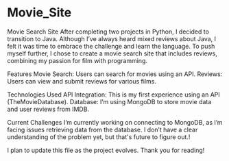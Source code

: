 # Movie_Site
Movie Search Site
After completing two projects in Python, I decided to transition to Java. Although I’ve always heard mixed reviews about Java, I felt it was time to embrace the challenge and learn the language. To push myself further, I chose to create a movie search site that includes reviews, combining my passion for film with programming.

Features
	Movie Search: Users can search for movies using an API.
	Reviews: Users can view and submit reviews for various films.

Technologies Used
	API Integration: This is my first experience using an API (TheMovieDatabase).
	Database: I’m using MongoDB to store movie data and user reviews from IMDB.
	
Current Challenges
	I’m currently working on connecting to MongoDB, as I’m facing issues retrieving data from the database. I don’t have a clear understanding of the 	problem yet, but that's future to figure out.!

I plan to update this file as the project evolves. Thank you for reading!
